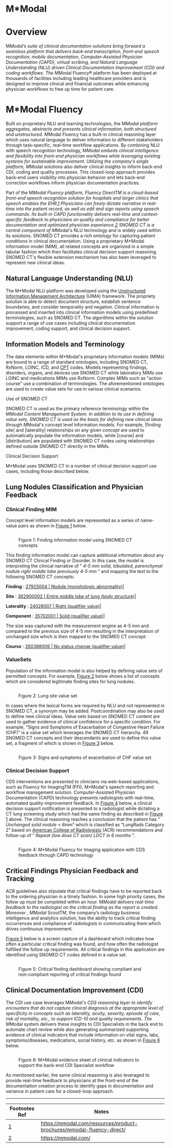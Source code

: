 # M*Modal

# Overview

M*Modal’s suite of clinical documentation solutions bring forward a seamless platform that delivers back-end transcription, front-end speech recognition, mobile documentation, Computer-Assisted Physician Documentation (CAPD), virtual scribing, and Natural Language Understanding (NLU) driven Clinical Documentation Improvement (CDI) and coding workflows. The M*Modal Fluency® platform has been deployed at thousands of facilities including leading healthcare providers and is designed to improve clinical and financial outcomes while enhancing physician workflows to free up time for patient care.

# M*Modal Fluency

Built on proprietary NLU and learning technologies, the M*Modal platform aggregates, abstracts and presents clinical information, both structured and unstructured. M*Modal Fluency has a built-in clinical reasoning layer which uses natural language to deliver information to different stakeholders through task-specific, real-time workflow applications. By combining NLU with speech recognition technology, M*Modal embeds clinical intelligence and flexibility into front-end physician workflows while leveraging existing systems for sustainable improvement. Utilizing the company’s single platform, M*Modal solutions also deliver clinical insights to inform back-end CDI, coding and quality processes. This closed-loop approach provides back-end users visibility into physician behavior and lets back-end correction workflows inform physician documentation practices.

Part of the M*Modal Fluency platform, Fluency DirectTM is a cloud-based front-end speech recognition solution for hospitals and larger clinics that speech enables the EHR.[1](https://confluence.ihtsdotools.org/display/DOCCDS/M*Modal#Footnote1 "Footnote: Click here to display the footnote") Physicians can freely dictate narrative in real-time into the patient record, as well as edit and sign reports using speech commands. Its built-in CAPD functionality delivers real-time and context-specific feedback to physicians on quality and compliance for better documentation and optimized physician experience.[2](https://confluence.ihtsdotools.org/display/DOCCDS/M*Modal#Footnote2 "Footnote: Click here to display the footnote") SNOMED CT is a central component of M*Modal's NLU technology and is widely used within its solutions. SNOMED CT provides a rich ontology for capturing patient conditions in clinical documentation. Using a proprietary M*Modal information model (MIM), all related concepts are organized in a simple tabular fashion which then facilitates clinical decision support reasoning. SNOMED CT's flexible extension mechanism has also been leveraged to represent new clinical ideas.

## Natural Language Understanding (NLU)

The M*Modal NLU platform was developed using the [Unstructured Information Management Architecture](https://en.wikipedia.org/wiki/UIMA) (UIMA) framework. The propriety solution is able to detect document structure, establish sentence boundaries, and consider temporality and negation. Clinical information is processed and inserted into clinical information models using predefined terminologies, such as SNOMED CT. The algorithms within the solution support a range of use cases including clinical documentation improvement, coding support, and clinical decision support.

## Information Models and Terminology

The data elements within M*Modal's proprietary information models (MIMs) are bound to a range of standard ontologies, including SNOMED CT, RxNorm, LOINC, ICD, and [CPT](https://www.ama-assn.org/practice-management/cpt-current-procedural-terminology) codes. Models representing findings, disorders, organs, and devices use SNOMED CT while laboratory MIMs use LOINC and medications MIMs use RxNorm. Complex MIMs such as "action course" use a combination of terminologies. The aforementioned ontologies are used to create value sets for use in various clinical scenarios.

Use of SNOMED CT

SNOMED CT is used as the primary reference terminology within the M*Modal Content Management System. In addition to its use in defining value sets, SNOMED CT is used as the basis for defining new clinical ideas through M*Modal's concept level information models. For example, |finding site| and |laterality| relationships on any given _concept_ are used to automatically populate the information models, while |course| and |distribution| are populated with SNOMED CT codes using relationships defined outside SNOMED CT directly in the MIMs.

Clinical Decision Support

M*Modal uses SNOMED CT in a number of clinical decision support use cases, including those described below. 

## Lung Nodules Classification and Physician Feedback

### Clinical Finding MIM

Concept level information models are represented as a series of name-value pairs as shown in [Figure 1](https://confluence.ihtsdotools.org/display/DOCCDS/M*Modal#Figure-finding-information-model-using-snomed-ct-concepts "Finding information model using SNOMED CT concepts") below.

<figure><img src="images/123897760.png" alt="" title=""><figcaption><p>Figure 1: Finding information model using SNOMED CT concepts</p></figcaption></figure>

This finding information model can capture additional information about any SNOMED CT Clinical Finding or Disorder. In this case, the model is interpreting the clinical narrative of “ _4-5 mm solid, lobulated, parenchymal nodule right middle lobe previously 4-5 mm_ ” and mapping the text to the following SNOMED CT concepts:

**Finding** : [ 27925004 | Nodule (morphologic abnormality)|](http://snomed.info/id/27925004 "27925004 | Nodule \(morphologic abnormality\) |")

**Site** : [ 362900002 | Entire middle lobe of lung (body structure)|](http://snomed.info/id/362900002 "362900002 | Entire middle lobe of lung \(body structure\) |")

**Laterality** : [ 24028007 | Right (qualifier value)|](http://snomed.info/id/24028007 "24028007 | Right \(qualifier value\) |")

**Component** : [ 35702001 | Solid (qualifier value)|](http://snomed.info/id/35702001 "35702001 | Solid \(qualifier value\) |")

The size was captured with the measurement engine as 4-5 mm and compared to the previous size of 4-5 mm resulting in the interpretation of unchanged size which is then mapped to the SNOMED CT concept:

**Course** : [ 260388006 | No status change (qualifier value)|](http://snomed.info/id/260388006 "260388006 | No status change \(qualifier value\) |")

### ValueSets

Population of the information model is also helped by defining value sets of permitted concepts. For example, [Figure 2](https://confluence.ihtsdotools.org/display/DOCCDS/M*Modal#Figure-lung-site-value-set "Lung site value set") below shows a list of concepts which are considered legitimate finding sites for lung nodules. 

<figure><img src="images/123897759.png" alt="" title=""><figcaption><p>Figure 2: Lung site value set</p></figcaption></figure>

In cases where the lexical forms are required by NLU and not represented in SNOMED CT, a synonym may be added. Postcoordination may also be used to define new clinical ideas. Value sets based on SNOMED CT content are used to gather evidence of clinical confidence for a specific condition. For example, "Signs and Symptoms of Exacerbation of Congestive Heart Failure (CHF)" is a value set which leverages the SNOMED CT hierarchy. 49 SNOMED CT concepts and their descendants are used to define this value set, a fragment of which is shown in [Figure 3](https://confluence.ihtsdotools.org/display/DOCCDS/M*Modal#Figure-signs-and-symptoms-of-exacerbation-of-chf-value-set "Signs and symptoms of exacerbation of CHF value set") below.

<figure><img src="images/123897758.png" alt="" title=""><figcaption><p>Figure 3: Signs and symptoms of exacerbation of CHF value set</p></figcaption></figure>

### Clinical Decision Support

CDS interventions are presented to clinicians via web-based applications, such as Fluency for ImagingTM (FFI), M*Modal's speech reporting and workflow management solution. Computer-Assisted Physician Documentation (CAPD) technology presents radiologists with real-time, automated quality-improvement feedback. In [Figure 4](https://confluence.ihtsdotools.org/display/DOCCDS/M*Modal#Figure-m-modal-fluency-for-imaging-application-with-cds-feedback-through-capd-technology "M*Modal Fluency for Imaging application with CDS feedback through CAPD technology") below, a clinical decision support notification is presented to a radiologist while dictating a CT lung screening study which had the same finding as described in [Figure 1](https://confluence.ihtsdotools.org/display/DOCCDS/M*Modal#Figure-finding-information-model-using-snomed-ct-concepts "Finding information model using SNOMED CT concepts") above. The clinical reasoning reaches a conclusion that the patient has “ _Unchanged solid nodule < 6mm_” which is classified as “LungRads Category 2” based on [American College of Radiologists](https://www.acr.org/Quality-Safety/Resources/LungRADS) (ACR) recommendations and follow-up of “ _Repeat (low dose CT scan) LDCT in 6 months_ ”.

<figure><img src="images/123897757.png" alt="" title=""><figcaption><p>Figure 4: M*Modal Fluency for Imaging application with CDS feedback through CAPD technology</p></figcaption></figure>

## Critical Findings Physician Feedback and Tracking

ACR guidelines also stipulate that critical findings have to be reported back to the ordering physician in a timely fashion. In some high priority cases, the follow up must be completed within an hour. M*Modal delivers real-time feedback to the radiologist on the critical finding as the report is created. Moreover _,_ M*Modal ScoutTM, the company’s radiology business intelligence and analytics solution, has the ability to track critical finding occurrences and compliance of radiologists in communicating them which drives continuous improvement.

[Figure 5](https://confluence.ihtsdotools.org/display/DOCCDS/M*Modal#Figure-critical-finding-dashboard-showing-compliant-and-non-compliant-reporting-of-critical-findings-found "Critical finding dashboard showing compliant and non-compliant reporting of critical findings found") below is a screen capture of a dashboard which indicates how often a particular critical finding was found, and how often the radiologist fulfilled the follow up requirements. All critical findings in this application are identified using SNOMED CT codes defined in a value set.

<figure><img src="images/123897753.png" alt="" title=""><figcaption><p>Figure 5: Critical finding dashboard showing compliant and non-compliant reporting of critical findings found</p></figcaption></figure>

## Clinical Documentation Improvement (CDI)

The CDI use case leverages M*Modal's CDS reasoning layer to identify encounters that do not capture clinical diagnosis at the appropriate level of specificity in concepts such as laterality, acuity, severity, episode of care, risk of mortality, etc., to support ICD-10 and quality requirements. The M*Modal system delivers these insights to CDI Specialists in the back end to automate chart review while also generating summarized supporting evidence of clinical indicators that include information on vital signs, labs, symptoms/diseases, medications, social history, etc. as shown in [Figure 6](https://confluence.ihtsdotools.org/display/DOCCDS/M*Modal#Figure-m-modal-evidence-sheet-of-clinical-indicators-to-support-the-back-end-cdi-specialist-workflow "M*Modal evidence sheet of clinical indicators to support the back-end CDI Specialist workflow") below.

<figure><img src="images/123897754.png" alt="" title=""><figcaption><p>Figure 6: M*Modal evidence sheet of clinical indicators to support the back-end CDI Specialist workflow</p></figcaption></figure>

As mentioned earlier, the same clinical reasoning is also leveraged to provide real-time feedback to physicians at the front-end of the documentation creation process to identify gaps in documentation and variance in patient care for a closed-loop approach.

* * *

Footnotes Ref | Notes  
---|---  
[1](https://confluence.ihtsdotools.org/display/DOCCDS/M*Modal#FootnoteMarker1-0 "Footnote: Click to return to reference in text") |  <https://mmodal.com/resources/product-brochures/mmodal-fluency-direct/>  
[2](https://confluence.ihtsdotools.org/display/DOCCDS/M*Modal#FootnoteMarker2-0 "Footnote: Click to return to reference in text") |  <https://mmodal.com/>
